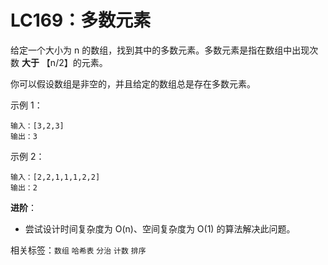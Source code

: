 # LC169：多数元素

给定一个大小为 n 的数组，找到其中的多数元素。多数元素是指在数组中出现次数 **大于** 【n/2】的元素。

你可以假设数组是非空的，并且给定的数组总是存在多数元素。

示例 1：

```
输入：[3,2,3]
输出：3
```

示例 2：

```
输入：[2,2,1,1,1,2,2]
输出：2
```

**进阶**：

* 尝试设计时间复杂度为 O(n)、空间复杂度为 O(1) 的算法解决此问题。

相关标签：`数组` `哈希表` `分治` `计数` `排序` 
